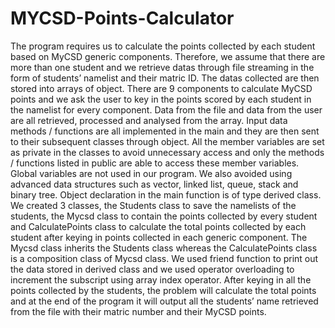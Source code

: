 # MYCSD-Points-Calculator

The program requires us to calculate the points collected by each student based on MyCSD generic components. Therefore, we assume that there are more than one student and we retrieve datas through file streaming in the form of students’ namelist and their matric ID. The datas collected are then stored into arrays of object. There are 9 components to calculate MyCSD points and we ask the user to key in the points scored by each student in the namelist for every component. Data from the file and data from the user are all retrieved, processed and analysed from the array. Input data methods / functions are all implemented in the main and they are then sent to their subsequent classes through object. All the member variables are set as private in the classes to avoid unnecessary access and only the methods / functions listed 
in public are able to access these member variables. Global variables are not used in our program. We also avoided using advanced data structures such as vector, linked list, queue, stack and binary tree. Object declaration in the main function is of type derived class. We created 3 classes, the Students class to save the namelists of the students, the Mycsd class to contain the points collected by every student and CalculatePoints class to calculate the total points collected by each student after keying in points collected in each generic component. The Mycsd class inherits the Students class whereas the CalculatePoints class is a composition class of Mycsd class. We used friend function to print out the data stored in derived class and we used operator overloading to increment the subscript using array index operator. After keying in all the points collected by the students, the problem will calculate the total points and at the end of the program it will output all the students’ name retrieved from the file with their matric number and their MyCSD points.
